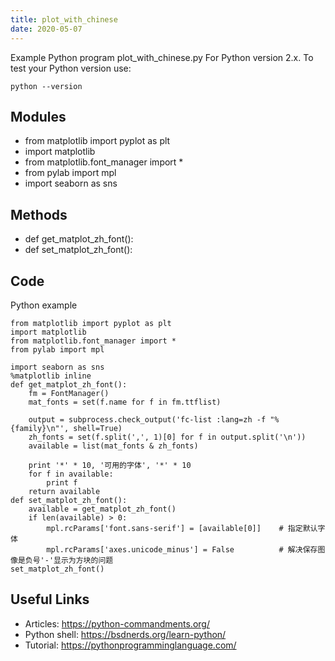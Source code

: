 ```yaml
---
title: plot_with_chinese
date: 2020-05-07
---
```

Example Python program plot_with_chinese.py
For Python version 2.x.
To test your Python version use:

    python --version

## Modules

* from matplotlib import pyplot as plt
* import matplotlib
* from matplotlib.font_manager import *  
* from pylab import mpl
* import seaborn as sns

## Methods

* def get_matplot_zh_font():
* def set_matplot_zh_font():

## Code

Python example

    from matplotlib import pyplot as plt
    import matplotlib
    from matplotlib.font_manager import *  
    from pylab import mpl
    
    import seaborn as sns
    %matplotlib inline
    def get_matplot_zh_font():
        fm = FontManager()
        mat_fonts = set(f.name for f in fm.ttflist)
    
        output = subprocess.check_output('fc-list :lang=zh -f "%{family}\n"', shell=True)
        zh_fonts = set(f.split(',', 1)[0] for f in output.split('\n'))
        available = list(mat_fonts & zh_fonts)
    
        print '*' * 10, '可用的字体', '*' * 10
        for f in available:
            print f
        return available
    def set_matplot_zh_font():
        available = get_matplot_zh_font()
        if len(available) > 0:
            mpl.rcParams['font.sans-serif'] = [available[0]]    # 指定默认字体
            mpl.rcParams['axes.unicode_minus'] = False          # 解决保存图像是负号'-'显示为方块的问题
    set_matplot_zh_font()       

## Useful Links

- Articles: https://python-commandments.org/
- Python shell: https://bsdnerds.org/learn-python/
- Tutorial: https://pythonprogramminglanguage.com/
